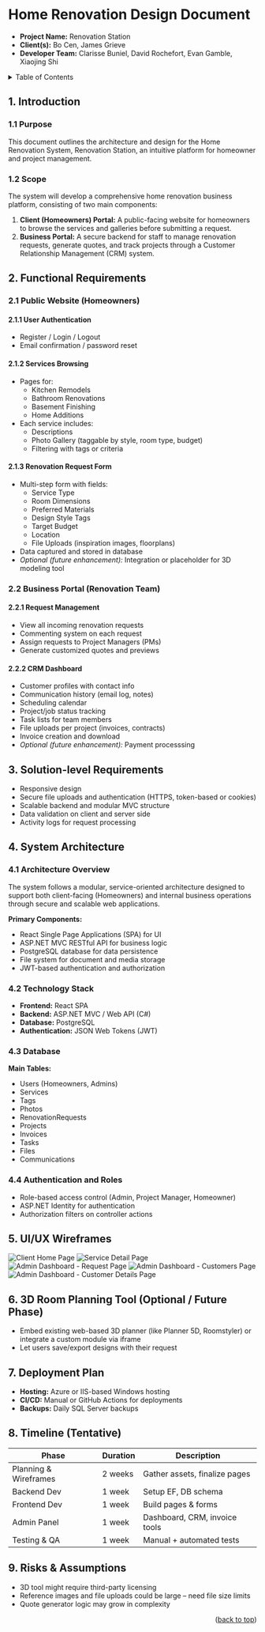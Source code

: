 # Home Renovation Design Document
- **Project Name:** Renovation Station  
- **Client(s):** Bo Cen, James Grieve  
- **Developer Team:** Clarisse Buniel, David Rochefort, Evan Gamble, Xiaojing Shi  

<details>
<summary>Table of Contents</summary>

1. [Introduction](#1-introduction)
  
    1.1 [Purpose](#11-purpose)

    1.2 [Scope](#12-scope)
2. [Functional Requirements](#2-functional-requirements)

    **2.1** [Public Website (Homeowners)](#21-public-website-homeowners)

    2.1.1 [User Authentication](#211-user-authentication)

    2.1.2 [Services Browsing](#212-services-browsing)

    2.1.3 [Renovation Request Form](#213-renovation-request-form)

    **2.2** [Business Portal (Renovation Team)](#22-business-portal-renovation-team)

    2.2.1 [Request Management](#221-request-management)

    2.2.2 [CRM Dashboard](#222-crm-dashboard)
3. [Solution-level Requirements](#3-solution-level-requirements)
4. [System Architecture](#4-system-architecture)

    4.1 [Architecture Overview](#41-architecture-overview)
  
    4.2 [Technology Stack](#42-technology-stack)
  
    4.3 [Database](#43-database)
  
    4.4 [Authentication and Roles](#44-authentication-and-roles)

5. [UI/UX Wireframes](#5-uiux-wireframes)
6. [3D Room Planning Tool (Optional / Future Phase)](#6-3d-room-planning-tool-optional--future-phase)
7. [Deployment Plan](#7-deployment-plan)
8. [Timeline (Tentative)](#8-timeline-tentative)
9. [Risks & Assumptions](#9-risks--assumptions)

</details>

## 1. Introduction

### 1.1 Purpose

This document outlines the architecture and design for the Home Renovation System, Renovation Station, an intuitive platform for homeowner and project management.

### 1.2 Scope

The system will develop a comprehensive home renovation business platform, consisting of two main components:

1. **Client (Homeowners) Portal:** A public-facing website for homeowners to browse the services and galleries before submitting a request.
2. **Business Portal:** A secure backend for staff to manage renovation requests, generate quotes, and track projects through a Customer Relationship Management (CRM) system.

## 2. Functional Requirements
### 2.1 Public Website (Homeowners)

#### 2.1.1 User Authentication

- Register / Login / Logout  
- Email confirmation / password reset

#### 2.1.2 Services Browsing

- Pages for:
  - Kitchen Remodels
  - Bathroom Renovations
  - Basement Finishing
  - Home Additions
- Each service includes:
  - Descriptions  
  - Photo Gallery (taggable by style, room type, budget)  
  - Filtering with tags or criteria

#### 2.1.3 Renovation Request Form

- Multi-step form with fields:
  - Service Type  
  - Room Dimensions  
  - Preferred Materials  
  - Design Style Tags  
  - Target Budget  
  - Location  
  - File Uploads (inspiration images, floorplans)  
- Data captured and stored in database
- *Optional (future enhancement):* Integration or placeholder for 3D modeling tool

### 2.2 Business Portal (Renovation Team)

#### 2.2.1 Request Management

- View all incoming renovation requests  
- Commenting system on each request  
- Assign requests to Project Managers (PMs)
- Generate customized quotes and previews

#### 2.2.2 CRM Dashboard

- Customer profiles with contact info  
- Communication history (email log, notes)  
- Scheduling calendar  
- Project/job status tracking  
- Task lists for team members  
- File uploads per project (invoices, contracts)  
- Invoice creation and download  
- *Optional (future enhancement):* Payment processsing

## 3. Solution-level Requirements

- Responsive design  
- Secure file uploads and authentication (HTTPS, token-based or cookies)  
- Scalable backend and modular MVC structure  
- Data validation on client and server side  
- Activity logs for request processing

## 4. System Architecture

### 4.1 Architecture Overview

The system follows a modular, service-oriented architecture designed to support both client-facing (Homeowners) and internal business operations through secure and scalable web applications.

**Primary Components:**

- React Single Page Applications (SPA) for UI  
- ASP.NET MVC RESTful API for business logic  
- PostgreSQL database for data persistence  
- File system for document and media storage  
- JWT-based authentication and authorization

### 4.2 Technology Stack

- **Frontend:** React SPA  
- **Backend:** ASP.NET MVC / Web API (C#) 
- **Database:** PostgreSQL  
- **Authentication:** JSON Web Tokens (JWT)

### 4.3 Database

**Main Tables:**

- Users (Homeowners, Admins)  
- Services  
- Tags  
- Photos
- RenovationRequests  
- Projects  
- Invoices  
- Tasks
- Files  
- Communications

### 4.4 Authentication and Roles

- Role-based access control (Admin, Project Manager, Homeowner)  
- ASP.NET Identity for authentication  
- Authorization filters on controller actions

## 5. UI/UX Wireframes

![Client Home Page](assets/Wireframes_ClientHomePage.png)
![Service Detail Page](assets/Wireframes_ServiceDetailPage.png)
![Admin Dashboard - Request Page](assets/Wireframes_AdminDashboard_RequestPage.png)
![Admin Dashboard - Customers Page](assets/Wireframes_AdminDashboard_CustomersPage.png)
![Admin Dashboard - Customer Details Page](assets/Wireframes_AdminDashboard_CustomerDetailPage.png)

## 6. 3D Room Planning Tool (Optional / Future Phase)

- Embed existing web-based 3D planner (like Planner 5D, Roomstyler) or integrate a custom module via iframe  
- Let users save/export designs with their request

## 7. Deployment Plan

- **Hosting:** Azure or IIS-based Windows hosting  
- **CI/CD:** Manual or GitHub Actions for deployments  
- **Backups:** Daily SQL Server backups

## 8. Timeline (Tentative)

| Phase                | Duration | Description                          |
|----------------------|----------|--------------------------------------|
| Planning & Wireframes| 2 weeks  | Gather assets, finalize pages        |
| Backend Dev          | 1 week   | Setup EF, DB schema                  |
| Frontend Dev         | 1 week   | Build pages & forms                  |
| Admin Panel          | 1 week   | Dashboard, CRM, invoice tools        |
| Testing & QA         | 1 week   | Manual + automated tests             |

## 9. Risks & Assumptions

- 3D tool might require third-party licensing  
- Reference images and file uploads could be large – need file size limits  
- Quote generator logic may grow in complexity

<p align="right">(<a href="#home-renovation-design-document">back to top</a>)</p>